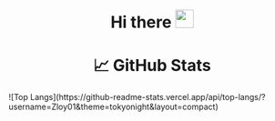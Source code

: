 <h1 align="center">Hi there <img src="https://github.com/blackcater/blackcater/raw/main/images/Hi.gif" height="32"/></h1>

<h1 align="center">📈 GitHub Stats</h1>
![Top Langs](https://github-readme-stats.vercel.app/api/top-langs/?username=Zloy01&theme=tokyonight&layout=compact)

